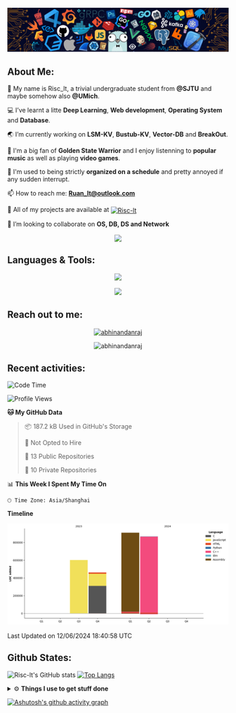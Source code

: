 ![image](https://github.com/Risc-lt/Risc-lt/blob/main/IMG/Programming.png)

## **About Me:**
🔭 My name is Risc_lt, a trivial undergraduate student from **@SJTU** and maybe somehow also **@UMich**. 

💻 I’ve learnt a litte **Deep Learning**, **Web development**, **Operating System** and **Database**.

🌏 I’m currently working on **LSM-KV**, **Bustub-KV**, **Vector-DB** and **BreakOut**.

📜 I'm a big fan of **Golden State Warrior** and I enjoy listenning to **popular music** as well as playing **video games**.

🤖 I'm used to being strictly **organized on a schedule** and pretty annoyed if any sudden interrupt.

📫 How to reach me: **Ruan_lt@outlook.com**

💬 All of my projects are available at <a href="https://github.com/Risc-lt?tab=repositories" target="blank"><img align="center" src="https://raw.githubusercontent.com/rahuldkjain/github-profile-readme-generator/master/src/images/icons/Social/github.svg" alt="Risc-lt" height="30" width="40" /></a>

🌱 I’m looking to collaborate on **OS, DB, DS and Network**

<p align="center">
   <img align="center" src="https://github-readme-streak-stats.herokuapp.com/?user=Risc-lt&theme=radical&hide_border=true"/>
</p>

## **Languages & Tools:**

<p align="center">
  <a href="https://skillicons.dev">
    <img src="https://skillicons.dev/icons?i=c,cpp,go,html,css,js,react,rust,python" />
  </a>
</p>
<p align="center">
  <a href="https://skillicons.dev">
    <img src="https://skillicons.dev/icons?i=arch,docker,vim,vscode,git,mysql,cmake" />
  </a>
</p>
	
## **Reach out to me:** ️

<p align="center">
<a href="https://risc-lt.github.io" target="_blank"><img align="center" src="https://img.shields.io/badge/Website-3b5998?style=flat-square&logo=google-chrome&logoColor=white" alt="abhinandanraj" /></a>
<p align="center"> <img src="https://komarev.com/ghpvc/?username=Risc-lt&label=Visitors&color=0088cc&style=flat-square" alt="abhinandanraj" /> </p>

## **Recent activities:**
<!--START_SECTION:waka-->
![Code Time](http://img.shields.io/badge/Code%20Time-273%20hrs%2054%20mins-blue)

![Profile Views](http://img.shields.io/badge/Profile%20Views-1-blue)

**🐱 My GitHub Data** 

> 📦 187.2 kB Used in GitHub's Storage 
 > 
> 🚫 Not Opted to Hire
 > 
> 📜 13 Public Repositories 
 > 
> 🔑 10 Private Repositories 
 > 
📊 **This Week I Spent My Time On** 

```text
🕑︎ Time Zone: Asia/Shanghai
```

**Timeline**

![Lines of Code chart](https://raw.githubusercontent.com/Risc-lt/Risc-lt/main/assets/bar_graph.png)


 Last Updated on 12/06/2024 18:40:58 UTC
<!--END_SECTION:waka-->


## **Github States:**
![Risc-lt's GitHub stats](https://github-readme-stats.vercel.app/api?username=Risc-lt&show_icons=true&bg_color=00000000)
[![Top Langs](https://github-readme-stats.vercel.app/api/top-langs/?username=Risc-lt&layout=donut)](https://github.com/anuraghazra/github-readme-stats)

<details>
  <summary>⚙️ <b> Things I use to get stuff done</b></summary>
  	<ul>
  	   <li><b>OS:</b> Ubuntu 22.04 </li>
	     <li><b>Laptop: </b> Lenovo Legion y7000p</li>
  	   <li><b>Browser: </b> Google Browser</li>
	     <li><b>Code Editor:</b> VSCode / IntelliJ </li>
	     <li><b>To Stay Updated:</b> May 22th 2024</li>
	    <br />
	</ul>
</details>

[![Ashutosh's github activity graph](https://github-readme-activity-graph.vercel.app/graph?username=Risc-lt&theme=react-dark)](https://github.com/ashutosh00710/github-readme-activity-graph)

<!--
**Risc-lt/Risc-lt** is a ✨ _special_ ✨ repository because its `README.md` (this file) appears on your GitHub profile.
